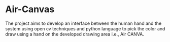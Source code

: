 # Air-Canvas
The project aims to develop an interface between the human hand and the system using open cv techniques and python language to pick the color and draw using a hand on the developed drawing area i.e., Air CANVA.
